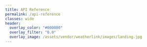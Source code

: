 ```yaml
---
title: API Reference
permalink: /api-reference
classes: wide
header:
  overlay_color: "#000000"
  overlay_filter: "0.0"
  overlay_image: /assets/vendor/weatherlink/images/landing.jpg
---
```

<link rel="stylesheet" href="https://cdnjs.cloudflare.com/ajax/libs/swagger-ui/4.1.3/swagger-ui.css">

<script src="https://cdnjs.cloudflare.com/ajax/libs/swagger-ui/4.1.3/swagger-ui-bundle.js"></script>
<script src="https://cdnjs.cloudflare.com/ajax/libs/swagger-ui/4.1.3/swagger-ui-standalone-preset.js"></script>

<div id="api-ref"></div>
<script>
var ui = SwaggerUIBundle({
	dom_id: '#api-ref',
	url: "https://weatherlink.github.io/v2-api/resources/v2-api.yaml",
	presets: [
		SwaggerUIBundle.presets.apis,
		SwaggerUIBundle.SwaggerUIStandalonePreset
	],
	layout: "BaseLayout",
	supportedSubmitMethods: []
});
</script>

